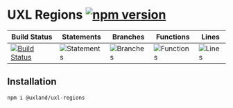 # UXL Regions [![npm version](https://badge.fury.io/js/%40uxland%2Fuxl-regions.svg)](https://badge.fury.io/js/%40uxland%2Fuxl-regions)

| Build Status                                                                                                      | Statements                                    | Branches                                  | Functions                                   | Lines                               |
| ----------------------------------------------------------------------------------------------------------------- | --------------------------------------------- | ----------------------------------------- | ------------------------------------------- | ----------------------------------- |
| [![Build Status](https://api.travis-ci.org/uxland/uxl-regions.svg)](https://api.travis-ci.org/uxland/uxl-regions) | ![Statements](https://img.shields.io/badge/Coverage-83.2%25-yellow.svg 'Make me better!') | ![Branches](https://img.shields.io/badge/Coverage-76.06%25-red.svg 'Make me better!') | ![Functions](https://img.shields.io/badge/Coverage-68.33%25-red.svg 'Make me better!') | ![Lines](https://img.shields.io/badge/Coverage-84.96%25-yellow.svg 'Make me better!') |

## Installation

`npm i @uxland/uxl-regions`
